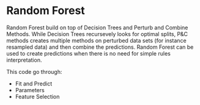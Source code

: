 # Random Forest
Random Forest build on top of Decision Trees and Perturb and Combine Methods. While Decision Trees recursevely looks for optimal splits, P&C methods creates multiple methods on perturbed data sets (for instance resampled data) and then combine the predictions. Random Forest can be used to create predictions when there is no need for simple rules interpretation.

This code go through:
- Fit and Predict
- Parameters
- Feature Selection
